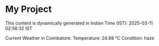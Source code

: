 # My Project

This content is dynamically generated in Indian Time (IST): 2025-03-11 02:56:32 IST


Current Weather in Coimbatore:
Temperature: 24.88 °C
Condition: haze
